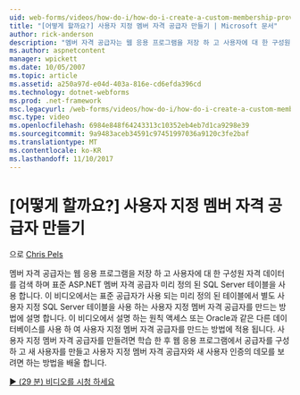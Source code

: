 ```yaml
---
uid: web-forms/videos/how-do-i/how-do-i-create-a-custom-membership-provider
title: "[어떻게 할까요?] 사용자 지정 멤버 자격 공급자 만들기 | Microsoft 문서"
author: rick-anderson
description: "멤버 자격 공급자는 웹 응용 프로그램을 저장 하 고 사용자에 대 한 구성원 자격 데이터를 검색할 수 있습니다 및 표준 ASP.NET 멤버 자격 공급자 사용 하 여 미리 정의..."
ms.author: aspnetcontent
manager: wpickett
ms.date: 10/05/2007
ms.topic: article
ms.assetid: a250a97d-e04d-403a-816e-cd6efda396cd
ms.technology: dotnet-webforms
ms.prod: .net-framework
msc.legacyurl: /web-forms/videos/how-do-i/how-do-i-create-a-custom-membership-provider
msc.type: video
ms.openlocfilehash: 6984e848f64243313c10352eb4eb7d1ca9298e39
ms.sourcegitcommit: 9a9483aceb34591c97451997036a9120c3fe2baf
ms.translationtype: MT
ms.contentlocale: ko-KR
ms.lasthandoff: 11/10/2017
---
```

<a name="how-do-i-create-a-custom-membership-provider"></a>[어떻게 할까요?] 사용자 지정 멤버 자격 공급자 만들기
====================
으로 [Chris Pels](https://twitter.com/chrispels)

멤버 자격 공급자는 웹 응용 프로그램을 저장 하 고 사용자에 대 한 구성원 자격 데이터를 검색 하며 표준 ASP.NET 멤버 자격 공급자 미리 정의 된 SQL Server 테이블을 사용 합니다. 이 비디오에서는 표준 공급자가 사용 되는 미리 정의 된 테이블에서 별도 사용자 지정 SQL Server 테이블을 사용 하는 사용자 지정 멤버 자격 공급자를 만드는 방법에 설명 합니다. 이 비디오에서 설명 하는 원칙 액세스 또는 Oracle과 같은 다른 데이터베이스를 사용 하 여 사용자 지정 멤버 자격 공급자를 만드는 방법에 적용 됩니다. 사용자 지정 멤버 자격 공급자를 만들려면 학습 한 후 웹 응용 프로그램에서 공급자를 구성 하 고 새 사용자를 만들고 사용자 지정 멤버 자격 공급자와 새 사용자 인증의 데모를 보려면 하는 방법을 배울 합니다.

[&#9654; (29 분) 비디오를 시청 하세요](https://channel9.msdn.com/Blogs/ASP-NET-Site-Videos/how-do-i-create-a-custom-membership-provider)
